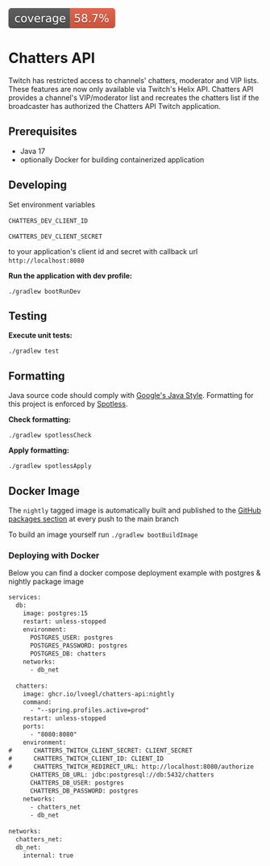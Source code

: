 ![Code Coverage Badge](.github/badges/jacoco.svg)

# Chatters API

Twitch has restricted access to channels' chatters, moderator and VIP lists.
These features are now only available via Twitch's Helix API.
Chatters API provides a channel's VIP/moderator list and recreates the chatters list if the broadcaster has authorized the Chatters API Twitch application.

## Prerequisites
- Java 17
- optionally Docker for building containerized application

## Developing
Set environment variables

`CHATTERS_DEV_CLIENT_ID`

`CHATTERS_DEV_CLIENT_SECRET`

to your application's client id and secret with callback url `http://localhost:8080`

**Run the application with dev profile:**
```
./gradlew bootRunDev
```

## Testing
**Execute unit tests:**
```
./gradlew test
```

## Formatting
Java source code should comply with [Google's Java Style](https://google.github.io/styleguide/javaguide.html).
Formatting for this project is enforced by [Spotless](https://github.com/diffplug/spotless).

**Check formatting:**
```
./gradlew spotlessCheck
```

**Apply formatting:**
```
./gradlew spotlessApply
```

## Docker Image
The `nightly` tagged image is automatically built and published to the [GitHub packages section](https://github.com/users/lvoegl/packages/container/package/chatters-api) at every push to the main branch

To build an image yourself run `./gradlew bootBuildImage`

### Deploying with Docker
Below you can find a docker compose deployment example with postgres & nightly package image

```
services:
  db:
    image: postgres:15
    restart: unless-stopped
    environment:
      POSTGRES_USER: postgres
      POSTGRES_PASSWORD: postgres
      POSTGRES_DB: chatters
    networks:
      - db_net

  chatters:
    image: ghcr.io/lvoegl/chatters-api:nightly
    command:
      - "--spring.profiles.active=prod"
    restart: unless-stopped
    ports:
      - "8080:8080"
    environment:
#      CHATTERS_TWITCH_CLIENT_SECRET: CLIENT_SECRET
#      CHATTERS_TWITCH_CLIENT_ID: CLIENT_ID
#      CHATTERS_TWITCH_REDIRECT_URL: http://localhost:8080/authorize
      CHATTERS_DB_URL: jdbc:postgresql://db:5432/chatters
      CHATTERS_DB_USER: postgres
      CHATTERS_DB_PASSWORD: postgres
    networks:
      - chatters_net
      - db_net

networks:
  chatters_net:
  db_net:
    internal: true
```
